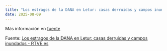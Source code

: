 ```yaml
---
title: "Los estragos de la DANA en Letur: casas derruidas y campos inundados - RTVE.es"
date: 2025-08-09
---
```


Más información en [fuente](https://news.google.com/rss/articles/CBMiqAFBVV95cUxNN0wwWG9adVZMNUY0NGlJcExkOVI1bXQ5c3dIMUVaYzFXSE00Z0w2MWNRTkRRRWtPVFpKSDFTMmJXYXRHeU4xLVNxaE9nQlhHVk5VZ2o2VFVaeHcwS2dqMDBQWVg3bUNMLTR4R3lwUkdaams4Z2ZWVVYzNk1rYVdRRFVlaWUwTzMtZ0ZBZDdNYUdvWHhZRlhyOVgwSjJ2Z2hhelBxbllsX2k?oc=5)

Fuente: [Los estragos de la DANA en Letur: casas derruidas y campos inundados - RTVE.es](https://news.google.com/rss/articles/CBMiqAFBVV95cUxNN0wwWG9adVZMNUY0NGlJcExkOVI1bXQ5c3dIMUVaYzFXSE00Z0w2MWNRTkRRRWtPVFpKSDFTMmJXYXRHeU4xLVNxaE9nQlhHVk5VZ2o2VFVaeHcwS2dqMDBQWVg3bUNMLTR4R3lwUkdaams4Z2ZWVVYzNk1rYVdRRFVlaWUwTzMtZ0ZBZDdNYUdvWHhZRlhyOVgwSjJ2Z2hhelBxbllsX2k?oc=5)
